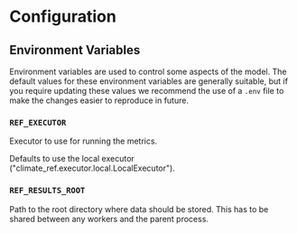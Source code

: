 # Configuration

## Environment Variables

Environment variables are used to control some aspects of the model.
The default values for these environment variables are generally suitable,
but if you require updating these values we recommend the use of a `.env` file
to make the changes easier to reproduce in future.

### `REF_EXECUTOR`

Executor to use for running the metrics.

Defaults to use the local executor ("climate_ref.executor.local.LocalExecutor").


### `REF_RESULTS_ROOT`

Path to the root directory where data should be stored.
This has to be shared between any workers and the parent
process.
